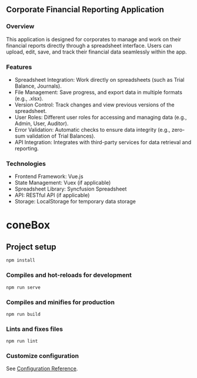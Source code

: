 ## Corporate Financial Reporting Application

### Overview
This application is designed for corporates to manage and work on their financial reports directly through a spreadsheet interface. Users can upload, edit, save, and track their financial data seamlessly within the app.

### Features
- Spreadsheet Integration: Work directly on spreadsheets (such as Trial Balance, Journals).
- File Management: Save progress, and export data in multiple formats (e.g., .xlsx).
- Version Control: Track changes and view previous versions of the spreadsheet.
- User Roles: Different user roles for accessing and managing data (e.g., Admin, User, Auditor).
- Error Validation: Automatic checks to ensure data integrity (e.g., zero-sum validation of Trial Balances).
- API Integration: Integrates with third-party services for data retrieval and reporting.
### Technologies
- Frontend Framework: Vue.js
- State Management: Vuex (if applicable)
- Spreadsheet Library: Syncfusion Spreadsheet
- API: RESTful API (if applicable)
- Storage: LocalStorage for temporary data storage

# coneBox

## Project setup
```
npm install
```

### Compiles and hot-reloads for development
```
npm run serve
```

### Compiles and minifies for production
```
npm run build
```

### Lints and fixes files
```
npm run lint
```

### Customize configuration
See [Configuration Reference](https://cli.vuejs.org/config/).
